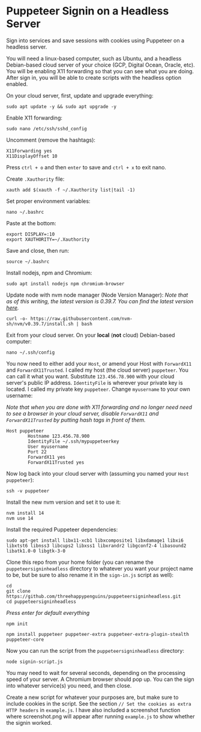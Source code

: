 # Puppeteer Signin on a Headless Server
Sign into services and save sessions with cookies using Puppeteer on a headless server.

You will need a linux-based computer, such as Ubuntu, and a headless Debian-based cloud server of your choice (GCP, Digital Ocean, Oracle, etc). You will be enabling X11 forwarding so that you can see what you are doing. After sign in, you will be able to create scripts with the headless option enabled.

On your cloud server, first, update and upgrade everything:
```console
sudo apt update -y && sudo apt upgrade -y
```

Enable X11 forwarding:

```console
sudo nano /etc/ssh/sshd_config
```
Uncomment (remove the hashtags):
```console
X11Forwarding yes
X11DisplayOffset 10
```
Press `ctrl + o` and then `enter` to save and `ctrl + x` to exit nano.

Create `.Xauthority` file:

```console
xauth add $(xauth -f ~/.Xauthority list|tail -1)
```
Set proper environment variables:
```console
nano ~/.bashrc
```
Paste at the bottom:
```console
export DISPLAY=:10
export XAUTHORITY=~/.Xauthority
```
Save and close, then run:
```console
source ~/.bashrc
```
Install nodejs, npm and Chromium:
```console
sudo apt install nodejs npm chromium-browser
```
Update node with nvm node manager (Node Version Manager):
*Note that as of this writing, the latest version is 0.39.7. You can find the latest version [here](https://github.com/nvm-sh/nvm/releases).*
```console
curl -o- https://raw.githubusercontent.com/nvm-sh/nvm/v0.39.7/install.sh | bash
```
Exit from your cloud server. On your **local** (**not** cloud) Debian-based computer:
```console
nano ~/.ssh/config
```
You now need to either add your `Host`, or amend your Host with `ForwardX11` and `ForwardX11Trusted`. I called my host (the cloud server) `puppeteer`. You can call it what you want. Substitute `123.456.78.900` with your cloud server's public IP address. `IdentityFile` is wherever your private key is located. I called my private key `puppeteer`. Change `myusername` to your own username:

*Note that when you are done with X11 forwarding and no longer need need to see a browser in your cloud server, disable `ForwardX11` and `ForwardX11Trusted` by putting hash tags in front of them.*
```console
Host puppeteer
        Hostname 123.456.78.900
        IdentityFile ~/.ssh/mypuppeteerkey
        User myusername
        Port 22
        ForwardX11 yes
        ForwardX11Trusted yes
```
Now log back into your cloud server with (assuming you named your `Host` `puppeteer`):
```console
ssh -v puppeteer
```
Install the new nvm version and set it to use it:
```console
nvm install 14
nvm use 14
```
Install the required Puppeteer dependencies:
```console
sudo apt-get install libx11-xcb1 libxcomposite1 libxdamage1 libxi6 libxtst6 libnss3 libcups2 libxss1 libxrandr2 libgconf2-4 libasound2 libatk1.0-0 libgtk-3-0
```

Clone this repo from your home folder (you can rename the `puppeteersigninheadless` directory to whatever you want your project name to be, but be sure to also rename it in the `sign-in.js` script as well):

```console
cd
git clone https://github.com/threehappypenguins/puppeteersigninheadless.git
cd puppeteersigninheadless
```

*Press enter for default everything*
```console
npm init
```
```console
npm install puppeteer puppeteer-extra puppeteer-extra-plugin-stealth puppeteer-core
```

Now you can run the script from the `puppeteersigninheadless` directory:
```console
node signin-script.js
```

You may need to wait for several seconds, depending on the processing speed of your server. A Chromium browser should pop up. You can the sign into whatever service(s) you need, and then close.

Create a new script for whatever your purposes are, but make sure to include cookies in the script. See the section `// Set the cookies as extra HTTP headers` in `example.js`. I have also included a screenshot function where screenshot.png will appear after running `example.js` to show whether the signin worked.
